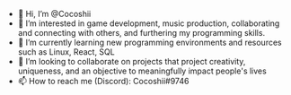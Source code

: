 - 👋 Hi, I’m @Cocoshii
- 👀 I’m interested in game development, music production, collaborating and connecting with others, and furthering my programming skills.
- 🌱 I’m currently learning new programming environments and resources such as Linux, React, SQL
- 💞️ I’m looking to collaborate on projects that project creativity, uniqueness, and an objective to meaningfully impact people's lives
- 📫 How to reach me (Discord): Cocoshii#9746
